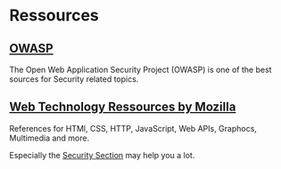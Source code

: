 Ressources
==========

## [OWASP](https://www.owasp.org/)
The Open Web Application Security Project (OWASP) is one of the best sources for Security related topics.

## [Web Technology Ressources by Mozilla](https://developer.mozilla.org/en-US/docs/Web)
References for HTMl, CSS, HTTP, JavaScript, Web APIs, Graphocs, Multimedia and more.

Especially the  [Security Section](https://developer.mozilla.org/en-US/docs/Web/Security) may help you a lot.

